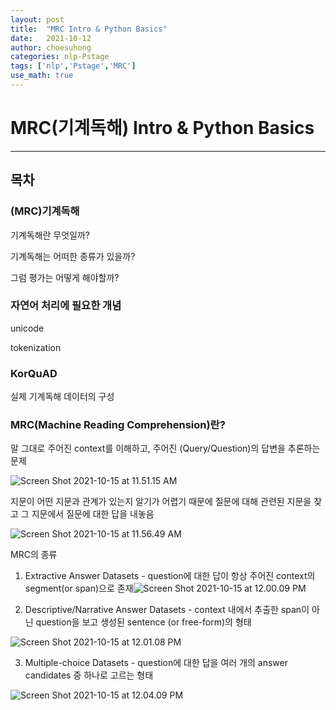 ```yaml
---
layout: post
title:  "MRC Intro & Python Basics"
date:   2021-10-12
author: choesuhong
categories: nlp-Pstage
tags: ['nlp','Pstage','MRC']
use_math: true
---
```


# MRC(기계독해) Intro & Python Basics

---------------

## 목차

### (MRC)기계독해

기계독해란 무엇일까?

기계독해는 어떠한 종류가 있을까?

그럼 평가는 어떻게 해야할까?



### 자연어 처리에 필요한 개념

unicode

tokenization



### KorQuAD

실제 기계독해 데이터의 구성



### MRC(Machine Reading Comprehension)란?

말 그대로 주어진 context를 이해하고, 주어진 (Query/Question)의 답변을 추론하는 문제 

![Screen Shot 2021-10-15 at 11.51.15 AM](https://raw.githubusercontent.com/choesuhong/save-image-repo/image/uPic/Screen%20Shot%202021-10-15%20at%2011.51.15%20AM.png)



지문이 어떤 지문과 관계가 있는지 알기가 어렵기 때문에 질문에 대해 관련된 지문을 찾고 그 지문에서 질문에 대한 답을 내놓음

![Screen Shot 2021-10-15 at 11.56.49 AM](https://raw.githubusercontent.com/choesuhong/save-image-repo/image/uPic/Screen%20Shot%202021-10-15%20at%2011.56.49%20AM.png)



MRC의 종류

1. Extractive Answer Datasets - question에 대한 답이 항상 주어진 context의 segment(or span)으로 존재![Screen Shot 2021-10-15 at 12.00.09 PM](https://raw.githubusercontent.com/choesuhong/save-image-repo/image/uPic/Screen%20Shot%202021-10-15%20at%2012.00.09%20PM.png)



2. Descriptive/Narrative Answer Datasets - context 내에서 추출한 span이 아닌 question을 보고 생성된 sentence (or free-form)의 형태

![Screen Shot 2021-10-15 at 12.01.08 PM](https://raw.githubusercontent.com/choesuhong/save-image-repo/image/uPic/Screen%20Shot%202021-10-15%20at%2012.01.08%20PM.png)



3. Multiple-choice Datasets - question에 대한 답을 여러 개의 answer candidates 중 하나로 고르는 형태

![Screen Shot 2021-10-15 at 12.04.09 PM](https://raw.githubusercontent.com/choesuhong/save-image-repo/image/uPic/Screen%20Shot%202021-10-15%20at%2012.04.09%20PM.png)

